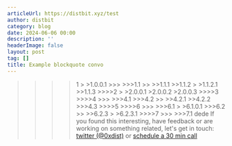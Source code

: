 ```yaml
---
articleUrl: https://distbit.xyz/test
author: distbit
category: blog
date: 2024-06-06 00:00
description: ''
headerImage: false
layout: post
tag: []
title: Example blockquote convo
---
```


>>>>1  >  >1.0.0.1  >>>  >>>1.1  >>  >>1.1.1  >>1.1.2  >  >1.1.2.1  >>1.1.3  >>>>2  >  >2.0.0.1  >2.0.0.2  >2.0.0.3  >>>>3  >>>>4  >>>  >>>4.1  >>>4.2  >>  >>4.2.1  >>4.2.2  >>>4.3  >>>>5  >>>>6  >>>  >>>6.1  >  >6.1.0.1  >>>6.2  >>  >>6.2.3  >  >6.2.3.1  >>>>7  >>>  >>>7.1  dede  If you found this interesting, have feedback or are working on something related, let's get in touch: [twitter (@0xdist)](https://twitter.com/0xdist) or [schedule a 30 min call](https://cal.com/distbit/30min)